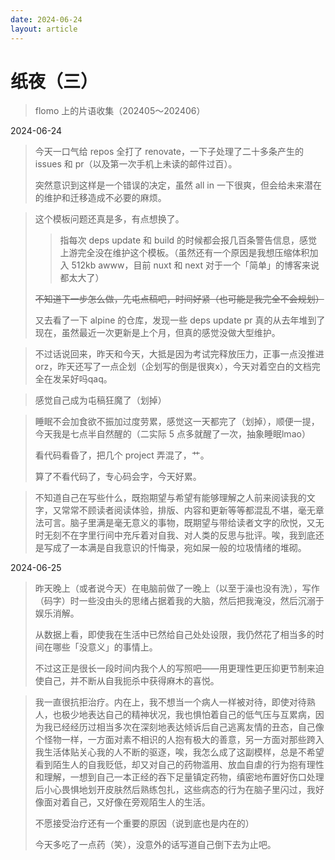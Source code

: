 ```yaml
---
date: 2024-06-24
layout: article
---
```


# 纸夜（三）

> flomo 上的片语收集（202405～202406）

2024-06-24

> 今天一口气给 repos 全打了 renovate，一下子处理了二十多条产生的 issues 和 pr（以及第一次手机上未读的邮件过百）。
>
> 突然意识到这样是一个错误的决定，虽然 all in 一下很爽，但会给未来潜在的维护和迁移造成不必要的麻烦。

> 这个模板问题还真是多，有点想换了。
>
> > 指每次 deps update 和 build 的时候都会报几百条警告信息，感觉上游完全没在维护这个模板。（虽然还有一个原因是我想压缩体积加入 512kb awww，目前 nuxt 和 next 对于一个「简单」的博客来说都太大了）
>
> ~~不知道下一步怎么做，先屯点稿吧，时间好紧（也可能是我完全不会规划）~~
>
> 又去看了一下 alpine 的仓库，发现一些 deps update pr 真的从去年堆到了现在，虽然最近一次更新是上个月，但真的感觉没做大型维护。

> 不过话说回来，昨天和今天，大抵是因为考试完释放压力，正事一点没推进orz，昨天还写了一点企划（企划写的倒是很爽x），今天对着空白的文档完全在发呆好吗qaq。

> 感觉自己成为屯稿狂魔了（划掉）

> 睡眠不会加食欲不振加过度劳累，感觉这一天都完了（划掉），顺便一提，今天我是七点半自然醒的（二实际 5 点多就醒了一次，抽象睡眠lmao）
>
> 看代码看昏了，把几个 project 弄混了，艹。
>
> 算了不看代码了，专心码会字，今天好累。

> 不知道自己在写些什么，既抱期望与希望有能够理解之人前来阅读我的文字，又常常不顾读者阅读体验，排版、内容和更新等等都混乱不堪，毫无章法可言。脑子里满是毫无意义的事物，既期望与带给读者文字的欣悦，又无时无刻不在字里行间中充斥着对自我、对人类的反思与批评。唉，我到底还是写成了一本满是自我意识的忏悔录，宛如屎一般的垃圾情绪的堆砌。

2024-06-25

> 昨天晚上（或者说今天）在电脑前做了一晚上（以至于澡也没有洗），写作（码字）时一些没由头的思绪占据着我的大脑，然后把我淹没，然后沉溺于娱乐消解。
>
> 从数据上看，即使我在生活中已然给自己处处设限，我仍然花了相当多的时间在哪些「没意义」的事情上。
>
> 不过这正是很长一段时间内我个人的写照吧——用更理性更压抑更节制来迫使自己，并不断从自我扼杀中获得麻木的喜悦。

> 我一直很抗拒治疗。内在上，我不想当一个病人一样被对待，即使对待熟人，也极少地表达自己的精神状况，我也惧怕着自己的低气压与互累病，因为我已经经历过相当多次在深刻地表达倾诉后自己逃离友情的丑态，自己像个怪物一样，一方面对素不相识的人抱有极大的善意，另一方面对那些跨入我生活体贴关心我的人不断的驱逐，唉，我怎么成了这副模样，总是不希望看到陌生人的自我贬低，却又对自己的药物滥用、放血自虐的行为抱有理性和理解，一想到自己一本正经的吞下足量镇定药物，缜密地布置好伤口处理后小心畏惧地划开皮肤然后熟练包扎，这些病态的行为在脑子里闪过，我好像面对着自己，又好像在旁观陌生人的生活。
>
> 不愿接受治疗还有一个重要的原因（说到底也是内在的）
>
> 今天多吃了一点药（笑），没意外的话写道自己倒下去为止吧。
